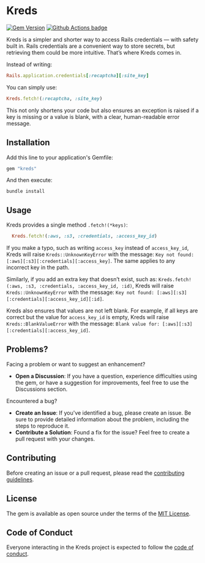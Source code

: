 # Kreds

[![Gem Version](https://badge.fury.io/rb/kreds.svg)](http://badge.fury.io/rb/kreds)
[![Github Actions badge](https://github.com/enjaku4/kreds/actions/workflows/ci.yml/badge.svg)](https://github.com/enjaku4/kreds/actions/workflows/ci.yml)

Kreds is a simpler and shorter way to access Rails credentials — with safety built in. Rails credentials are a convenient way to store secrets, but retrieving them could be more intuitive. That’s where Kreds comes in.

Instead of writing:

```ruby
Rails.application.credentials[:recaptcha][:site_key]
```

You can simply use:

```ruby
Kreds.fetch!(:recaptcha, :site_key)
```

This not only shortens your code but also ensures an exception is raised if a key is missing or a value is blank, with a clear, human-readable error message.

## Installation

Add this line to your application's Gemfile:

```ruby
gem "kreds"
```

And then execute:

```shell
bundle install
```

## Usage

Kreds provides a single method `.fetch!(*keys)`:

```ruby
  Kreds.fetch!(:aws, :s3, :credentials, :access_key_id)
```

If you make a typo, such as writing `access_key` instead of `access_key_id`, Kreds will raise `Kreds::UnknownKeyError` with the message: `Key not found: [:aws][:s3][:credentials][:access_key]`. The same applies to any incorrect key in the path.

Similarly, if you add an extra key that doesn’t exist, such as: `Kreds.fetch!(:aws, :s3, :credentials, :access_key_id, :id)`, Kreds will raise `Kreds::UnknownKeyError` with the message: `Key not found: [:aws][:s3][:credentials][:access_key_id][:id]`.

Kreds also ensures that values are not left blank. For example, if all keys are correct but the value for `access_key_id` is empty, Kreds will raise `Kreds::BlankValueError` with the message: `Blank value for: [:aws][:s3][:credentials][:access_key_id]`.

## Problems?

Facing a problem or want to suggest an enhancement?

- **Open a Discussion**: If you have a question, experience difficulties using the gem, or have a suggestion for improvements, feel free to use the Discussions section.

Encountered a bug?

- **Create an Issue**: If you've identified a bug, please create an issue. Be sure to provide detailed information about the problem, including the steps to reproduce it.
- **Contribute a Solution**: Found a fix for the issue? Feel free to create a pull request with your changes.

## Contributing

Before creating an issue or a pull request, please read the [contributing guidelines](https://github.com/enjaku4/kreds/blob/master/CONTRIBUTING.md).

## License

The gem is available as open source under the terms of the [MIT License](https://github.com/enjaku4/kreds/blob/master/LICENSE.txt).

## Code of Conduct

Everyone interacting in the Kreds project is expected to follow the [code of conduct](https://github.com/enjaku4/kreds/blob/master/CODE_OF_CONDUCT.md).
